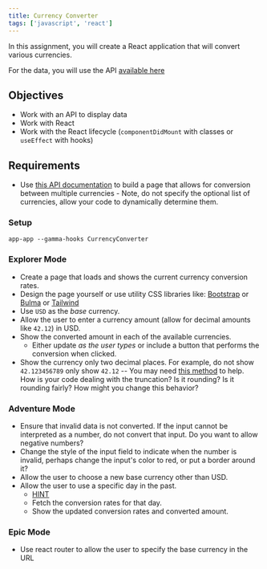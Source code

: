 ```yaml
---
title: Currency Converter
tags: ['javascript', 'react']
---
```


In this assignment, you will create a React application that will convert various currencies.

For the data, you will use the API [available here](https://ratesapi.io/)

## Objectives

- Work with an API to display data
- Work with React
- Work with the React lifecycle (`componentDidMount` with classes or `useEffect` with hooks)

## Requirements

- Use [this API documentation](https://exchangeratesapi.io/documentation/#latestrates) to build a page that allows for conversion between multiple currencies - Note, do not specify the optional list of currencies, allow your code to dynamically determine them.

### Setup

```shell
app-app --gamma-hooks CurrencyConverter
```

### Explorer Mode

- Create a page that loads and shows the current currency conversion rates.
- Design the page yourself or use utility CSS libraries like: [Bootstrap](https://getbootstrap.com) or [Bulma](https://bulma.io/) or [Tailwind](https://tailwindcss.com/)
- Use `USD` as the _base_ currency.
- Allow the user to enter a currency amount (allow for decimal amounts like `42.12`) in USD.
- Show the converted amount in each of the available currencies.
  - Either update _as the user types_ or include a button that performs the conversion when clicked.
- Show the currency only two decimal places. For example, do not show `42.123456789` only show `42.12` -- You may need [this method](https://developer.mozilla.org/en-US/docs/Web/JavaScript/Reference/Global_Objects/Number/toFixed) to help. How is your code dealing with the truncation? Is it rounding? Is it rounding fairly? How might you change this behavior?

### Adventure Mode

- Ensure that invalid data is not converted. If the input cannot be interpreted as a number, do not convert that input. Do you want to allow negative numbers?
- Change the style of the input field to indicate when the number is invalid, perhaps change the input's color to red, or put a border around it?
- Allow the user to choose a new base currency other than USD.
- Allow the user to use a specific day in the past.
  - [HINT](https://developer.mozilla.org/en-US/docs/Web/HTML/Element/input/date)
  - Fetch the conversion rates for that day.
  - Show the updated conversion rates and converted amount.

### Epic Mode

- Use react router to allow the user to specify the base currency in the URL
